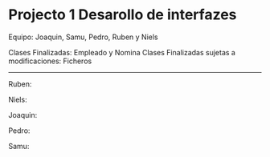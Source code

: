 # Projecto 1 Desarollo de interfazes
Equipo: Joaquin, Samu, Pedro, Ruben y Niels


Clases Finalizadas: Empleado y Nomina
Clases Finalizadas sujetas a modificaciones: Ficheros

-------------------------------------

Ruben: 


Niels: 


Joaquin: 


Pedro:


Samu: 

